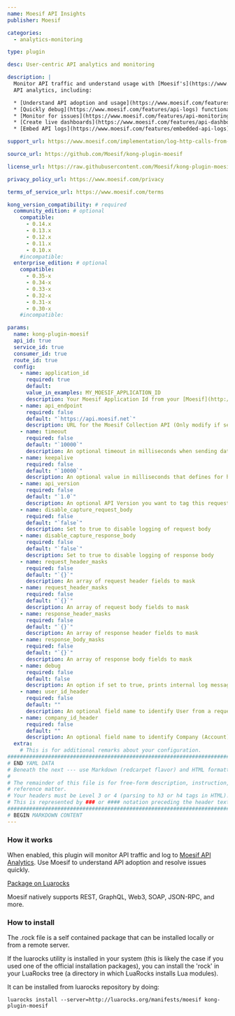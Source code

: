 ```yaml
---
name: Moesif API Insights
publisher: Moesif

categories:
  - analytics-monitoring

type: plugin

desc: User-centric API analytics and monitoring  

description: |
  Monitor API traffic and understand usage with [Moesif's](https://www.moesif.com/solutions/track-api-program?language=kong-api-gateway) user-centric 
  API analytics, including:

  * [Understand API adoption and usage](https://www.moesif.com/features/api-analytics) with user behavior analytics
  * [Quickly debug](https://www.moesif.com/features/api-logs) functional and performance issues
  * [Monitor for issues](https://www.moesif.com/features/api-monitoring) impacting customers
  * [Create live dashboards](https://www.moesif.com/features/api-dashboards) and share with colleagues
  * [Embed API logs](https://www.moesif.com/features/embedded-api-logs) in your app to improve developer experience

support_url: https://www.moesif.com/implementation/log-http-calls-from-kong-api-gateway

source_url: https://github.com/Moesif/kong-plugin-moesif

license_url: https://raw.githubusercontent.com/Moesif/kong-plugin-moesif/master/LICENSE

privacy_policy_url: https://www.moesif.com/privacy

terms_of_service_url: https://www.moesif.com/terms

kong_version_compatibility: # required
  community_edition: # optional
    compatible:
      - 0.14.x
      - 0.13.x
      - 0.12.x
      - 0.11.x
      - 0.10.x
    #incompatible:
  enterprise_edition: # optional
    compatible:
      - 0.35-x
      - 0.34-x
      - 0.33-x
      - 0.32-x
      - 0.31-x
      - 0.30-x
    #incompatible:

params:
  name: kong-plugin-moesif
  api_id: true
  service_id: true
  consumer_id: true
  route_id: true
  config:
    - name: application_id
      required: true
      default:
      value_in_examples: MY_MOESIF_APPLICATION_ID
      description: Your Moesif Application Id from your [Moesif](http://www.moesif.com) dashboard. Go to Top Right Menu -> Installation.
    - name: api_endpoint
      required: false
      default: "`https://api.moesif.net`"
      description: URL for the Moesif Collection API (Only modify if secure proxy is used)
    - name: timeout
      required: false
      default: "`10000`"
      description: An optional timeout in milliseconds when sending data to Moesif
    - name: keepalive
      required: false
      default: "`10000`"
      description: An optional value in milliseconds that defines for how long an idle connection will live before being closed
    - name: api_version
      required: false
      default: "`1.0`"
      description: An optional API Version you want to tag this request with
    - name: disable_capture_request_body
      required: false
      default: "`false`"
      description: Set to true to disable logging of request body
    - name: disable_capture_response_body
      required: false
      default: "`false`"
      description: Set to true to disable logging of response body
    - name: request_header_masks
      required: false
      default: "`{}`"
      description: An array of request header fields to mask
    - name: request_header_masks
      required: false
      default: "`{}`"
      description: An array of request body fields to mask
    - name: response_header_masks
      required: false
      default: "`{}`"
      description: An array of response header fields to mask
    - name: response_body_masks
      required: false
      default: "`{}`"
      description: An array of response body fields to mask
    - name: debug
      required: false
      default: false
      description: An option if set to true, prints internal log messages for debugging integration issues.
    - name: user_id_header
      required: false
      default: ""
      description: An optional field name to identify User from a request or response header.
    - name: company_id_header
      required: false
      default: ""
      description: An optional field name to identify Company (Account) from a request or response header.
  extra:
    # This is for additional remarks about your configuration.
###############################################################################
# END YAML DATA
# Beneath the next --- use Markdown (redcarpet flavor) and HTML formatting only.
#
# The remainder of this file is for free-form description, instruction, and
# reference matter.
# Your headers must be Level 3 or 4 (parsing to h3 or h4 tags in HTML).
# This is represented by ### or #### notation preceding the header text.
###############################################################################
# BEGIN MARKDOWN CONTENT
---
```


### How it works

When enabled, this plugin will monitor API traffic and log to
[Moesif API Analytics](https://www.moesif.com/?language=kong-api-gateway). Use Moesif
to understand API adoption and resolve issues quickly.

[Package on Luarocks](http://luarocks.org/modules/moesif/kong-plugin-moesif)

Moesif natively supports REST, GraphQL, Web3, SOAP, JSON-RPC, and more.

### How to install

The .rock file is a self contained package that can be installed locally or from a remote server.

If the luarocks utility is installed in your system (this is likely the case if you used one of the official installation packages), you can install the 'rock' in your LuaRocks tree (a directory in which LuaRocks installs Lua modules).

It can be installed from luarocks repository by doing:

```shell
luarocks install --server=http://luarocks.org/manifests/moesif kong-plugin-moesif
```

